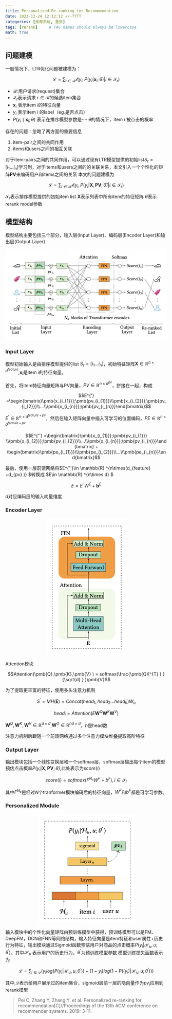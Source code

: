```yaml
---
title: Personalized Re-ranking for Recommendation
date: 2023-12-24 12:12:12 +/-TTTT
categories: [推荐系统, 重排]
tags: [rerank]     # TAG names should always be lowercase
math: true
---
```


## 问题建模

一般情况下，LTR优化问题被建模为：

$$\mathcal{L} = \sum_{r\in\mathcal{R}  } \mathcal{l}({y_{i},P(y_{i}|\pmb{x}_{i};\theta )|i\in \mathcal{I}_{r}})$$

- $\mathcal{R}$:用户请求(request)集合 
- $\mathcal {I}_{r}$表示请求 $r\in\mathcal{R}$的候选item集合
- $\pmb{x}_{i}$ 表示item $i$的特征向量  
- $y_{i}$ 表示item $i$ 的label（eg.是否点击） 
- $P(y_{i}\mid \pmb{x}_{i};\theta)$ 表示在排序模型参数是- - $\theta$的情况下，item $i$ 被点击的概率

存在的问题：忽略了两方面的重要信息
1. item-pair之间的共同作用
2. items和users之间的相互关联

对于item-pairs之间的共同作用，可以通过现有LTR模型提供的初始list$S_{r}=[i_1...i_n]$学习到，对于items和users之间的的关联关系，本文引入一个个性化的矩阵$\pmb{PV}$来编码用户和items之间的关系
本文的问题建模为

$$\mathcal{L} = \sum_{r\in\mathcal{R}  } \mathcal{l}({y_{i},P(y_{i}|\pmb{X},\pmb{PV};\hat{\theta}  )|i\in \mathcal{S}_{r}})$$

$\mathcal{S}_{r}$表示排序模型提供的初始item list
$\pmb{X}$表示列表中所有item的特征矩阵
$\hat{\theta}$表示rerank model参数
## 模型结构
模型结构主要包括三个部分，输入层(Input Layer)、编码层(Encoder Layer)和输出层(Output Layer)

<div align=center>
<img src="https://github.com/Mengyao16/mengyao16.github.io/blob/main/assets/img/PRM%E6%A8%A1%E5%9E%8B%E7%BB%93%E6%9E%84.png" width="800"/>
</div>

### Input Layer
模型初始输入是由排序模型提供的list $S_{r}=[i_1...i_n]$，初始特征矩阵$\pmb{X}\in\mathbb{R} ^{n\times d^{feature}}$,$\pmb{x}_{i}$是item $i$的特征向量。

首先，将item特征向量矩阵与PV向量，$PV\in\mathbb{R} ^{n\times d^{pv}}$，拼接在一起，构成

$$E^{'} =\begin{bmatrix}\pmb{x_{i_{1}}};\pmb{pv_{i_{1}}}\\\pmb{x_{i_{2}}};\pmb{pv_{i_{2}}}\\...\\\pmb{x_{i_{n}}};\pmb{pv_{i_{n}}}\end{bmatrix}$$

$E^{'} \in\mathbb{R} ^{n\times d^{feature+pv}}$，然后在输入矩阵向量中插入可学习的位置编码，$PE \in\mathbb{R} ^{n\times d^{feature+pv}}$

$$E^{''} =\begin{bmatrix}\pmb{x_{i_{1}}};\pmb{pv_{i_{1}}}
\\\pmb{x_{i_{2}}};\pmb{pv_{i_{2}}}\\...\\\pmb{x_{i_{n}}};\pmb{pv_{i_{n}}}\end{bmatrix} + \begin{bmatrix}\pmb{pe_{i_{1}}}\\\pmb{pe_{i_{2}}}\\...\\\pmb{pe_{i_{n}}}\end{bmatrix}$$

最后，使用一层前馈网络将$E^{''}\in \mathbb{R} ^{n\times(d_{feature} +d_{pv} )} $转换成 $E\in \mathbb{R} ^{n\times d} $ 

$$E = E^{''}W^{E} +\pmb b^{E} $$

$d$对应编码层的输入向量维度

### Encoder Layer
<div align=center>
<img src="https://github.com/Mengyao16/mengyao16.github.io/blob/main/assets/img/encoder%E6%A8%A1%E5%9E%8B%E7%BB%93%E6%9E%84.png" width="250"/>
</div>

Attention模块

$$Attention(\pmb{Q},\pmb{K},\pmb{V} ) = softmax(\frac{\pmb{QK^{T} } }{\sqrt{d} } )\pmb{V}$$

为了提取更丰富的特征，使用多头注意力机制

$$S^{'}=MH(\pmb{E})=Concat(head_{1},head_{2}...head_{h})W_{o}$$

$$head_{i}=Attention(E\pmb{W}^{Q}\pmb{W}^{K}\pmb{W}^{V})$$

$\pmb{W}^{Q},\pmb{W}^{K},\pmb{W}^{V}\in\mathbb{R} ^{d\times d }$,$\pmb{W}^{O}\in\mathbb{R} ^{hd\times d }$，$h$是head数

注意力机制后跟随一个前馈网络通过多个注意力模块堆叠提取高阶特征

### Output Layer
输出模块包括一个线性变换层和一个softmax层，softmax层输出每个item的模型预估点击概率$P(y_{i}|\pmb{X},\pmb{PV};\hat{\theta})$,此处表示为$score(i)$

$$score(i) = softmax(F^{N_{x}}W^{F}+b^{F}),i\in  \mathcal{S} _{r}$$

其中$F^{N_{x}}$是经过$N$个tranformer模块编码后的特征向量，$W^{F}$和$b^{F}$都是可学习参数。
### Personalized Module
<div align=center>
<img src="https://github.com/Mengyao16/mengyao16.github.io/blob/main/assets/img/pretrain%E6%A8%A1%E5%9E%8B%E7%BB%93%E6%9E%84.png" width="300"/>
</div>

输入模块中的个性化向量矩阵由预训练模型中获得，预训练模型可以是FM、DeepFM，DCN和FNN等网络结构，输入特征向量是item特征和user属性+历史行为特征，输出模块通过Sigmoid函数预估用户对商品的点击概率$P(y_{i}|\mathcal{H}_{u},u;\theta^{'})$，其中$\mathcal{H}_{u}$ 表示用户的历史行为，$\theta^{'}$为预训练模型参数
模型训练损失函数表示为

$$\mathcal{L} = \sum_{i\in\mathcal{D}  }  (y_{i}log( P(y_{i}|\mathcal{H} _{u} ,u;\theta^{'}  ))+(1-y_{i})log( 1-P((y_{i})|\mathcal{H} _{u} ,u;\theta^{'}  )))$$

其中,$\mathcal{D}$表示给用户展示过的item集合，sigmoid层前一层的隐向量作为$pv_{i}$应用到rerank模型

> Pei C, Zhang Y, Zhang Y, et al. Personalized re-ranking for recommendation[C]//Proceedings of the 13th ACM conference on recommender systems. 2019: 3-11.